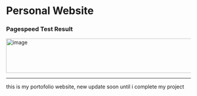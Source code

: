 <h1>Personal Website</h1>

<h3>Pagespeed Test Result</h3>
<img width="942" height="94" alt="image" src="https://github.com/user-attachments/assets/c61bce06-fcb2-4705-8c81-a9011ba20a1b" />

---

<des>this is my portofolio website, new update soon until i complete my project</des>
